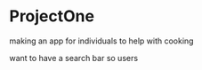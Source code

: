 # ProjectOne

making an app for individuals to help with cooking

want to have a search bar so users 